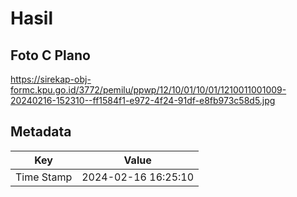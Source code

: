 # Hasil

## Foto C Plano

https://sirekap-obj-formc.kpu.go.id/3772/pemilu/ppwp/12/10/01/10/01/1210011001009-20240216-152310--ff1584f1-e972-4f24-91df-e8fb973c58d5.jpg


## Metadata

| Key        | Value               |
| ---------- | ------------------- |
| Time Stamp | 2024-02-16 16:25:10 |



